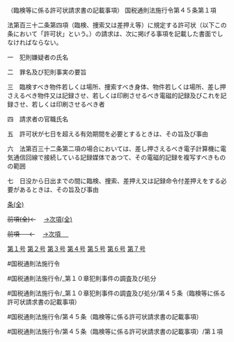 （臨検等に係る許可状請求書の記載事項）
国税通則法施行令第４５条第１項

法第百三十二条第四項（臨検、捜索又は差押え等）に規定する許可状（以下この条において「許可状」という。）の請求は、次に掲げる事項を記載した書面でしなければならない。

一　犯則嫌疑者の氏名

二　罪名及び犯則事実の要旨

三　臨検すべき物件若しくは場所、捜索すべき身体、物件若しくは場所、差し押さえるべき物件又は記録させ、若しくは印刷させるべき電磁的記録及びこれを記録させ、若しくは印刷させるべき者

四　請求者の官職氏名

五　許可状が七日を超える有効期間を必要とするときは、その旨及び事由

六　法第百三十二条第二項の場合においては、差し押さえるべき電子計算機に電気通信回線で接続している記録媒体であつて、その電磁的記録を複写すべきものの範囲

七　日没から日出までの間に臨検、捜索、差押え又は記録命令付差押えをする必要があるときは、その旨及び事由

[条(全)](国税通則法施行＿令＿第４５条_.md)

~~前項(全)←~~　  [→次項(全)](国税通則法施行＿令＿第４５条第２項_.md)

~~前項 　 ←~~　  [→次項 　 ](国税通則法施行＿令＿第４５条第２項.md)

[第１号](国税通則法施行＿令＿第４５条第１項第１号.md)  [第２号](国税通則法施行＿令＿第４５条第１項第２号.md)  [第３号](国税通則法施行＿令＿第４５条第１項第３号.md)  [第４号](国税通則法施行＿令＿第４５条第１項第４号.md)  [第５号](国税通則法施行＿令＿第４５条第１項第５号.md)  [第６号](国税通則法施行＿令＿第４５条第１項第６号.md)  [第７号](国税通則法施行＿令＿第４５条第１項第７号.md)  

#国税通則法施行令

#国税通則法施行令/_第１０章犯則事件の調査及び処分

#国税通則法施行令/_第１０章犯則事件の調査及び処分/第４５条（臨検等に係る許可状請求書の記載事項）

#国税通則法施行令/第４５条（臨検等に係る許可状請求書の記載事項）

#国税通則法施行令/第４５条（臨検等に係る許可状請求書の記載事項）/第１項

